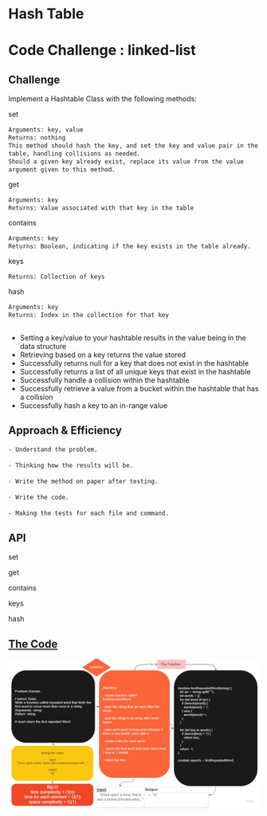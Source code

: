 # Hash Table

<!-- Short summary or background information -->

# Code Challenge : linked-list

## Challenge
<!-- Description of the challenge -->
Implement a Hashtable Class with the following methods:

set

    Arguments: key, value
    Returns: nothing
    This method should hash the key, and set the key and value pair in the table, handling collisions as needed.
    Should a given key already exist, replace its value from the value argument given to this method.

get

    Arguments: key
    Returns: Value associated with that key in the table

contains

    Arguments: key
    Returns: Boolean, indicating if the key exists in the table already.

keys

    Returns: Collection of keys

hash

    Arguments: key
    Returns: Index in the collection for that key

##

- Setting a key/value to your hashtable results in the value being in the data structure
- Retrieving based on a key returns the value stored
- Successfully returns null for a key that does not exist in the hashtable
- Successfully returns a list of all unique keys that exist in the hashtable
- Successfully handle a collision within the hashtable
- Successfully retrieve a value from a bucket within the hashtable that has a collision
- Successfully hash a key to an in-range value

## Approach & Efficiency
<!-- What approach did you take? Why? What is the Big O space/time for this approach? -->

    - Understand the problem.

    - Thinking how the results will be.

    - Write the method on paper after testing.

    - Write the code.

    - Making the tests for each file and command.

## API
<!-- Description of each method publicly available to your Linked List -->
set

get

contains

keys

hash

## [The Code](./hashTable.js)

![First Repeated Word](./images/firstRepeatedWord.jpg)
